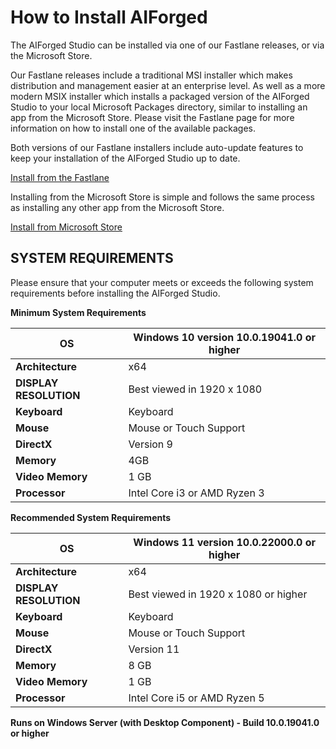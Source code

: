 # How to Install AIForged

The AIForged Studio can be installed via one of our Fastlane releases, or via the Microsoft Store.

Our Fastlane releases include a traditional MSI installer which makes distribution and management easier at an enterprise level. As well as a more modern MSIX installer which installs a packaged version of the AIForged Studio to your local Microsoft Packages directory, similar to installing an app from the Microsoft Store. Please visit the Fastlane page for more information on how to install one of the available packages.

Both versions of our Fastlane installers include auto-update features to keep your installation of the AIForged Studio up to date.

[Install from the Fastlane](https://aiforgedstorage.blob.core.windows.net/install/index.html)

Installing from the Microsoft Store is simple and follows the same process as installing any other app from the Microsoft Store.

[Install from Microsoft Store](https://apps.microsoft.com/store/detail/aiforged/9N9TV5K8F914)

## SYSTEM REQUIREMENTS

Please ensure that your computer meets or exceeds the following system requirements before installing the AIForged Studio.

**Minimum System Requirements**

| **OS**                 | Windows 10 version 10.0.19041.0 or higher |
| ---------------------- | ----------------------------------------- |
| **Architecture**       | x64                                       |
| **DISPLAY RESOLUTION** | Best viewed in 1920 x 1080                |
| **Keyboard**           | Keyboard                                  |
| **Mouse**              | Mouse or Touch Support                    |
| **DirectX**            | Version 9                                 |
| **Memory**             | 4GB                                       |
| **Video Memory**       | 1 GB                                      |
| **Processor**          | Intel Core i3 or AMD Ryzen 3              |

**Recommended System Requirements**

| **OS**                 | Windows 11 version 10.0.22000.0 or higher |
| ---------------------- | ----------------------------------------- |
| **Architecture**       | x64                                       |
| **DISPLAY RESOLUTION** | Best viewed in 1920 x 1080 or higher      |
| **Keyboard**           | Keyboard                                  |
| **Mouse**              | Mouse or Touch Support                    |
| **DirectX**            | Version 11                                |
| **Memory**             | 8 GB                                      |
| **Video Memory**       | 1 GB                                      |
| **Processor**          | Intel Core i5 or AMD Ryzen 5              |

**Runs on Windows Server (with Desktop Component) - Build 10.0.19041.0 or higher**
